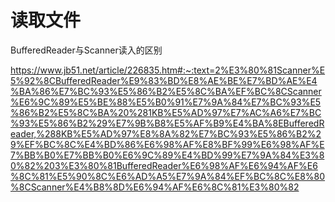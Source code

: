 # 读取文件

BufferedReader与Scanner读入的区别

https://www.jb51.net/article/226835.htm#:~:text=2%E3%80%81Scanner%E5%92%8CBufferedReader%E9%83%BD%E8%AE%BE%E7%BD%AE%E4%BA%86%E7%BC%93%E5%86%B2%E5%8C%BA%EF%BC%8CScanner%E6%9C%89%E5%BE%88%E5%B0%91%E7%9A%84%E7%BC%93%E5%86%B2%E5%8C%BA%20%281KB%E5%AD%97%E7%AC%A6%E7%BC%93%E5%86%B2%29%E7%9B%B8%E5%AF%B9%E4%BA%8EBufferedReader,%288KB%E5%AD%97%E8%8A%82%E7%BC%93%E5%86%B2%29%EF%BC%8C%E4%BD%86%E6%98%AF%E8%BF%99%E6%98%AF%E7%BB%B0%E7%BB%B0%E6%9C%89%E4%BD%99%E7%9A%84%E3%80%82%203%E3%80%81BufferedReader%E6%98%AF%E6%94%AF%E6%8C%81%E5%90%8C%E6%AD%A5%E7%9A%84%EF%BC%8C%E8%80%8CScanner%E4%B8%8D%E6%94%AF%E6%8C%81%E3%80%82